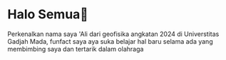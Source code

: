 # Halo Semua👋
Perkenalkan nama saya 'Ali dari geofisika angkatan 2024 di  Universtitas Gadjah Mada, funfact saya aya suka belajar hal baru selama ada yang membimbing saya dan tertarik dalam  olahraga